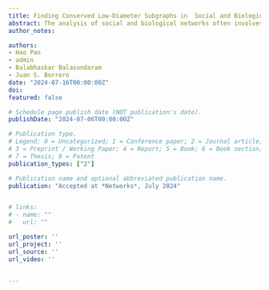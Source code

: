 ```yaml
---
title: Finding Conserved Low-Diameter Subgraphs in  Social and Biological Networks
abstract: The analysis of social and biological networks often involves modeling clusters of interest as cliques or their graph-theore-tic generalizations. The $k$-club model, which relaxes the requirement of pairwise adjacency in a clique to length-bound-ed paths inside the cluster, has been used to model cohesive subgroups in social networks and functional modules or complexes in biological networks. However, if the graphs are time-varying, or if they change under different conditions, we may be interested in clusters that preserve their property over time or under changes in conditions. To model such  clusters that are conserved in a collection of graphs, we consider a cross-graph $k$-club model, a subset of nodes that forms a $k$-club in every graph in the collection. In this paper, we consider the canonical optimization problem of finding a cross-graph $k$-club of maximum cardinality in a graph collection.   We develop  integer programming approaches to solve this problem. Specifically, we introduce strengthened formulations, valid inequalities, and branch-and-cut algorithms based on delayed constraint generation. The results of our computational study indicate the significant benefits of using the approaches we introduce.
author_notes:

authors:
- Hao Pan
- admin
- Balabhaskar Balasundaram
- Juan S. Borrero
date: "2024-07-16T00:00:00Z"
doi:
featured: false

# Schedule page publish date (NOT publication's date).
publishDate: "2024-07-06T00:00:00Z"

# Publication type.
# Legend: 0 = Uncategorized; 1 = Conference paper; 2 = Journal article;
# 3 = Preprint / Working Paper; 4 = Report; 5 = Book; 6 = Book section;
# 7 = Thesis; 8 = Patent
publication_types: ["2"]

# Publication name and optional abbreviated publication name.
publication: "Accepted at *Networks*, July 2024"


# links:
# - name: ""
#   url: ""

url_poster: ''
url_project: ''
url_source: ''
url_video: ''


---
```



